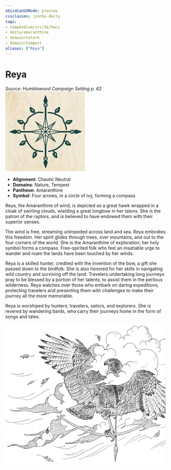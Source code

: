 ```yaml
---
obsidianUIMode: preview
cssclasses: json5e-deity
tags:
- compendium/src/5e/hwcs
- deity/amaranthine
- domain/nature
- domain/tempest
aliases: ["Reya"]
---
```

# Reya
*Source: Humblewood Campaign Setting p. 62* 
![](https://raw.githubusercontent.com/5etools-mirror-2/5etools-img/main/deities/HWCS/Reya-Symbol.webp#symbol)

- **Alignment**: Chaotic Neutral
- **Domains**: Nature, Tempest
- **Pantheon**: Amaranthine
- **Symbol**: Four arrows, in a circle of ivy, forming a compass

Reya, the Amaranthine of wind, is depicted as a great hawk wrapped in a cloak of swirling clouds, wielding a great longbow in her talons. She is the patron of the raptors, and is believed to have endowed them with their superior senses.

The wind is free, streaming unimpeded across land and sea. Reya embodies this freedom. Her spirit glides through trees, over mountains, and out to the four corners of the world. She is the Amaranthine of exploration; her holy symbol forms a compass. Free-spirited folk who feel an insatiable urge to wander and roam the lands have been touched by her winds.

Reya is a skilled hunter, credited with the invention of the bow, a gift she passed down to the birdfolk. She is also honored for her skills in navigating wild country and surviving off the land. Travelers undertaking long journeys pray to be blessed by a portion of her talents, to assist them in the perilous wilderness. Reya watches over those who embark on daring expeditions, protecting travelers and presenting them with challenges to make their journey all the more memorable.

Reya is worshiped by hunters, travelers, sailors, and explorers. She is revered by wandering bards, who carry their journeys home in the form of songs and tales.

![](https://raw.githubusercontent.com/5etools-mirror-2/5etools-img/main/deities/HWCS/Reya.webp#center)